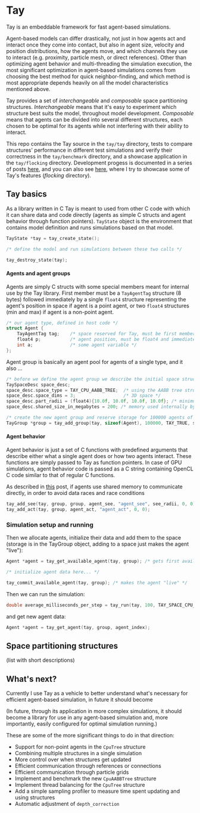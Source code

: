 # Tay

Tay is an embeddable framework for fast agent-based simulations.

Agent-based models can differ drastically, not just in how agents act and interact once they come into contact, but also in agent size, velocity and position distributions, how the agents move, and which channels they use to interact (e.g. proximity, particle mesh, or direct references). Other than optimizing agent behavior and multi-threading the simulation execution, the most significant optimization in agent-based simulations comes from choosing the best method for quick neighbor-finding, and which method is most appropriate depends heavily on all the model characteristics mentioned above.

Tay provides a set of *interchangeable* and *composable* space partitioning structures. *Interchangeable* means that it's easy to experiment which structure best suits the model, throughout model development. *Composable* means that agents can be divided into several different structures, each chosen to be optimal for its agents while not interfering with their ability to interact.

This repo contains the Tay source in the `tay/tay` directory, tests to compare structures' performance in different test simulations and verify their correctness in the `tay/benchmark` directory, and a showcase application in the `tay/flocking` directory. Development progess is documented in a series of posts [here](https://bcace.github.io), and you can also see  [here](https://www.youtube.com/watch?v=DD93xIQqz5s), where I try to showcase some of Tay's features (*flocking* directory).

## Tay basics

As a library written in C Tay is meant to used from other C code with which it can share data and code directly (agents as simple C structs and agent behavior through function pointers). `TayState` object is the environment that contains model definition and runs simulations based on that model.

```C
TayState *tay = tay_create_state();

/* define the model and run simulations between these two calls */

tay_destroy_state(tay);
```

#### Agents and agent groups

Agents are simply C structs with some special members meant for internal use by the Tay library. First member must be a `TayAgentTag` structure (8 bytes) followed immediately by a single `float4` structure representing the agent's position in space if agent is a point agent, or two `float4` structures (min and max) if agent is a non-point agent.

```C
/* our agent type, defined in host code */
struct Agent {
    TayAgentTag tag;    /* space reserved for Tay, must be first member */
    float4 p;           /* agent position, must be float4 and immediately follow tag */
    int a;              /* some agent variable */
};
```

Agent group is basically an agent pool for agents of a single type, and it also ...

```C
/* before we define the agent group we describe the initial space structure it will use for simulation */
TaySpaceDesc space_desc;
space_desc.space_type = TAY_CPU_AABB_TREE;  /* using the AABB tree structure */
space_desc.space_dims = 3;                  /* 3D space */
space_desc.part_radii = (float4){10.0f, 10.0f, 10.0f, 10.0f}; /* minimum partition sizes */
space_desc.shared_size_in_megabytes = 200; /* memory used internally by the structure */

/* create the new agent group and reserve storage for 100000 agents of that type */
TayGroup *group = tay_add_group(tay, sizeof(Agent), 100000, TAY_TRUE, space_desc);
```

#### Agent behavior

Agent behavior is just a set of C functions with predefined arguments that describe either what a single agent does or how two agents interact. These functions are simply passed to Tay as function pointers. In case of GPU simulations, agent behavior code is passed as a C string containing OpenCL C code similar to that of regular C functions.

As described in [this](https://bcace.github.io/ochre.html) post, if agents use shared memory to communicate directly, in order to avoid data races and race conditions

```C
tay_add_see(tay, group, group, agent_see, "agent_see", see_radii, 0, 0);
tay_add_act(tay, group, agent_act, "agent_act", 0, 0);
```

### Simulation setup and running

Then we allocate agents, initialize their data and add them to the space (storage is in the TayGroup object, adding to a space just makes the agent "live"):

```C
Agent *agent = tay_get_available_agent(tay, group); /* gets first available "dead" agent from storage */

/* initialize agent data here... */

tay_commit_available_agent(tay, group); /* makes the agent "live" */
```

Then we can run the simulation:

```C
double average_milliseconds_per_step = tay_run(tay, 100, TAY_SPACE_CPU_GRID, 1);
```

and get new agent data:

```C
Agent *agent = tay_get_agent(tay, group, agent_index);
```

## Space partitioning structures

(list with short descriptions)

## What's next?

Currently I use Tay as a vehicle to better understand what's necessary for efficient agent-based simulation, in future it should become

(In future, through its application in more complex simulations, it should become a library for use in any agent-based simulation and, more importantly, easily configured for optimal simulation running.)

These are some of the more significant things to do in that direction:

* Support for non-point agents in the `CpuTree` structure
* Combining multiple structures in a single simulation
* More control over when structures get updated
* Efficient communication through references or connections
* Efficient communication through particle grids
* Implement and benchmark the new `CpuAABBTree` structure
* Implement thread balancing for the `CpuTree` structure
* Add a simple sampling profiler to measure time spent updating and using structures
* Automatic adjustment of `depth_correction`
